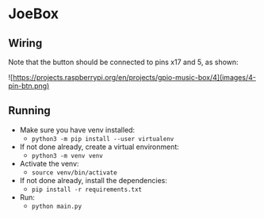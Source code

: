 # JoeBox

## Wiring

Note that the button should be connected to pins x17 and 5, as shown:

![https://projects.raspberrypi.org/en/projects/gpio-music-box/4](images/4-pin-btn.png)

## Running

* Make sure you have venv installed:
  * `python3 -m pip install --user virtualenv`
* If not done already, create a virtual environment:
  * `python3 -m venv venv`
* Activate the venv:
  * `source venv/bin/activate`
* If not done already, install the dependencies:
  * `pip install -r requirements.txt`
* Run:
  * `python main.py` 

